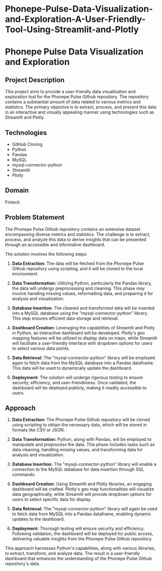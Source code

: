 # Phonepe-Pulse-Data-Visualization-and-Exploration-A-User-Friendly-Tool-Using-Streamlit-and-Plotly
# Phonepe Pulse Data Visualization and Exploration

## Project Description

This project aims to provide a user-friendly data visualization and exploration tool for the Phonepe Pulse Github repository. The repository contains a substantial amount of data related to various metrics and statistics. The primary objective is to extract, process, and present this data in an interactive and visually appealing manner using technologies such as Streamlit and Plotly.

## Technologies

- GitHub Cloning
- Python
- Pandas
- MySQL
- mysql-connector-python
- Streamlit
- Plotly

## Domain

Fintech

## Problem Statement

The Phonepe Pulse Github repository contains an extensive dataset encompassing diverse metrics and statistics. The challenge is to extract, process, and analyze this data to derive insights that can be presented through an accessible and informative dashboard.

The solution involves the following steps:

1. **Data Extraction:** The data will be fetched from the Phonepe Pulse Github repository using scripting, and it will be cloned to the local environment.

2. **Data Transformation:** Utilizing Python, particularly the Pandas library, the data will undergo preprocessing and cleaning. This phase may involve handling missing values, reformatting data, and preparing it for analysis and visualization.

3. **Database Insertion:** The cleaned and transformed data will be inserted into a MySQL database using the "mysql-connector-python" library. This step ensures efficient data storage and retrieval.

4. **Dashboard Creation:** Leveraging the capabilities of Streamlit and Plotly in Python, an interactive dashboard will be developed. Plotly's geo mapping features will be utilized to display data on maps, while Streamlit will facilitate a user-friendly interface with dropdown options for users to select various data points.

5. **Data Retrieval:** The "mysql-connector-python" library will be employed again to fetch data from the MySQL database into a Pandas dataframe. This data will be used to dynamically update the dashboard.

6. **Deployment:** The solution will undergo rigorous testing to ensure security, efficiency, and user-friendliness. Once validated, the dashboard will be deployed publicly, making it readily accessible to users.

## Approach

1. **Data Extraction:** The Phonepe Pulse Github repository will be cloned using scripting to obtain the necessary data, which will be stored in formats like CSV or JSON.

2. **Data Transformation:** Python, along with Pandas, will be employed to manipulate and preprocess the data. This phase includes tasks such as data cleaning, handling missing values, and transforming data for analysis and visualization.

3. **Database Insertion:** The "mysql-connector-python" library will enable a connection to the MySQL database for data insertion through SQL commands.

4. **Dashboard Creation:** Using Streamlit and Plotly libraries, an engaging dashboard will be crafted. Plotly's geo map functionalities will visualize data geographically, while Streamlit will provide dropdown options for users to select specific data for display.

5. **Data Retrieval:** The "mysql-connector-python" library will again be used to fetch data from MySQL into a Pandas dataframe, enabling dynamic updates to the dashboard.

6. **Deployment:** Thorough testing will ensure security and efficiency. Following validation, the dashboard will be deployed for public access, delivering valuable insights from the Phonepe Pulse Github repository.

This approach harnesses Python's capabilities, along with various libraries, to extract, transform, and analyze data. The result is a user-friendly dashboard that enhances the understanding of the Phonepe Pulse Github repository's data.
